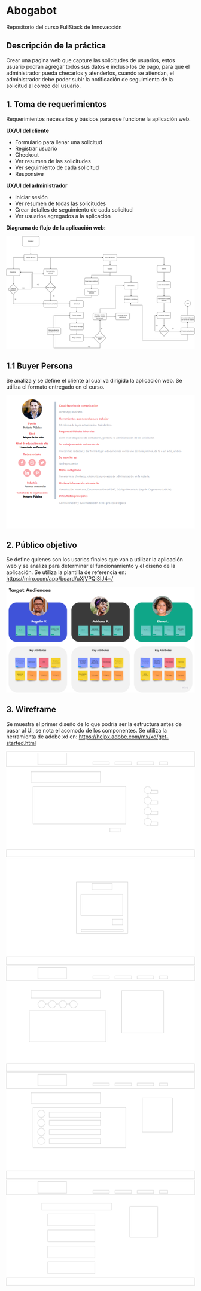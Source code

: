 # Abogabot
Repositorio del curso FullStack de Innovacción

## Descripción de la práctica
Crear una pagina web que capture las solicitudes de usuarios, estos usuario podrán agregar todos sus datos e incluso los de pago, para que el administrador
pueda checarlos y atenderlos, cuando se atiendan, el administrador debe poder subir la notificación de seguimiento de la solicitud al correo del usuario.

## 1. Toma de requerimientos
Requerimientos necesarios y básicos para que funcione la aplicación web.

**UX/UI del cliente**
- Formulario para llenar una solicitud
- Registrar usuario
- Checkout
- Ver resumen de las solicitudes
- Ver seguimiento de cada solicitud
- Responsive

**UX/UI del administrador**
- Iniciar sesión
- Ver resumen de todas las solicitudes
- Crear detalles de seguimiento de cada solicitud
- Ver usuarios agregados a la aplicación

**Diagrama de flujo de la aplicación web:**

![Diagrama de flujo](./Imagenes/diagrama_de_flujo.png)


## 1.1 Buyer Persona
Se analiza y se define el cliente al cual va dirigida la aplicación web. Se utiliza el formato entregado en el curso.

![Buyer persona](./Imagenes/buyer_persona.png)

## 2. Público objetivo
Se define quienes son los usarios finales que van a utilizar la aplicación web y se analiza para determinar el funcionamiento y el diseño de la aplicación. Se utiliza la plantilla de referencia en: https://miro.com/app/board/uXjVPQi3IJ4=/

![Publico objetivo](./Imagenes/publico_objetivo.png)

## 3. Wireframe
Se muestra el primer diseño de lo que podría ser la estructura antes de pasar al UI, se nota el acomodo de los componentes. Se utiliza la herramienta de adobe xd en: https://helpx.adobe.com/mx/xd/get-started.html

![Wireframe](./Imagenes/inicio_ux.png)
![Wireframe](./Imagenes/inicio_de_sesion_ux.png)
![Wireframe](./Imagenes/checkout_ux.png)
![Wireframe](./Imagenes/solicitudes_ux.png)
![Wireframe](./Imagenes/solicitudes_user_ux.png)

